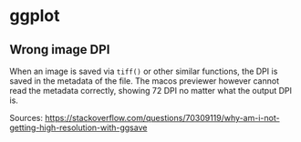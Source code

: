 # ggplot

## Wrong image DPI

When an image is saved via `tiff()` or other similar functions, the DPI is saved in the metadata of the file. The macos previewer however cannot read the metadata correctly, showing 72 DPI no matter what the output DPI is.

Sources:
https://stackoverflow.com/questions/70309119/why-am-i-not-getting-high-resolution-with-ggsave

